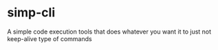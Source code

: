 # simp-cli
A simple code execution tools that does whatever you want it to just not keep-alive type of commands
